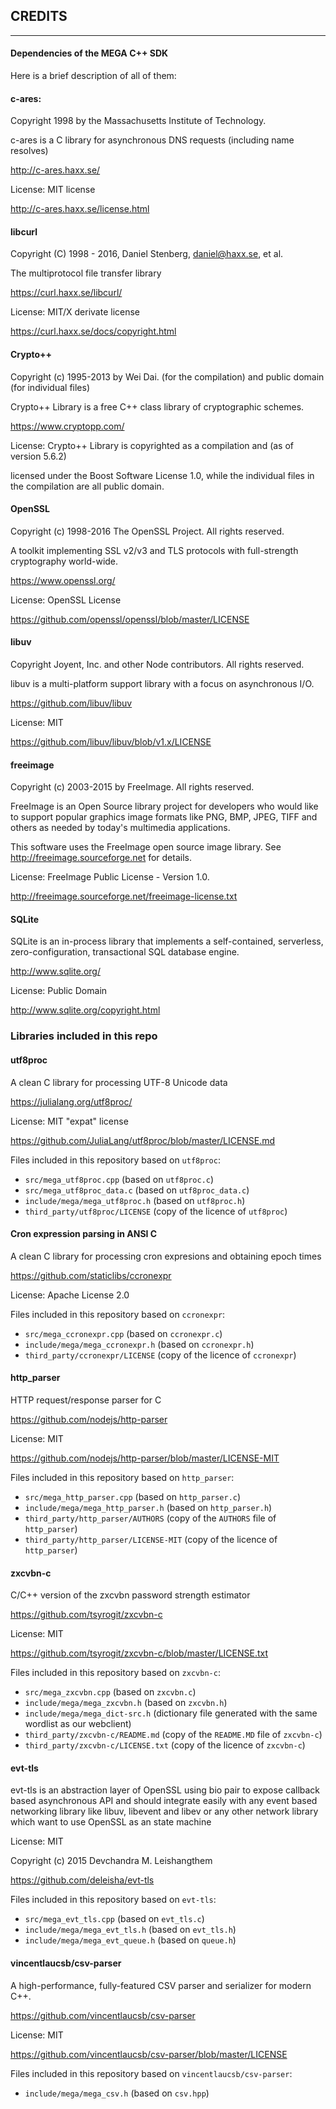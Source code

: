 ## CREDITS

--------------------------------------------------------------------
#### Dependencies of the MEGA C++ SDK
Here is a brief description of all of them:

#### c-ares:
Copyright 1998 by the Massachusetts Institute of Technology.

c-ares is a C library for asynchronous DNS requests (including name resolves)

http://c-ares.haxx.se/

License: MIT license

http://c-ares.haxx.se/license.html

#### libcurl
Copyright (C) 1998 - 2016, Daniel Stenberg, <daniel@haxx.se>, et al.

The multiprotocol file transfer library

https://curl.haxx.se/libcurl/

License:  MIT/X derivate license

https://curl.haxx.se/docs/copyright.html

#### Crypto++
Copyright (c) 1995-2013 by Wei Dai. (for the compilation) and public domain (for individual files)

Crypto++ Library is a free C++ class library of cryptographic schemes.

https://www.cryptopp.com/

License: Crypto++ Library is copyrighted as a compilation and (as of version 5.6.2) 

licensed under the Boost Software License 1.0, while the individual files in 
the compilation are all public domain.

#### OpenSSL
Copyright (c) 1998-2016 The OpenSSL Project.  All rights reserved.

A toolkit implementing SSL v2/v3 and TLS protocols with full-strength cryptography world-wide.

https://www.openssl.org/

License: OpenSSL License

https://github.com/openssl/openssl/blob/master/LICENSE

#### libuv
Copyright Joyent, Inc. and other Node contributors. All rights reserved.

libuv is a multi-platform support library with a focus on asynchronous I/O.

https://github.com/libuv/libuv

License: MIT

https://github.com/libuv/libuv/blob/v1.x/LICENSE

#### freeimage
Copyright (c) 2003-2015 by FreeImage. All rights reserved.

FreeImage is an Open Source library project for developers who would like
 to support popular graphics image formats like PNG, BMP, JPEG, TIFF and 
 others as needed by today's multimedia applications.

This software uses the FreeImage open source image library. 
See http://freeimage.sourceforge.net for details.

License: FreeImage Public License - Version 1.0. 

http://freeimage.sourceforge.net/freeimage-license.txt

#### SQLite
SQLite is an in-process library that implements a self-contained, serverless, zero-configuration, transactional SQL database engine.

http://www.sqlite.org/

License: Public Domain

http://www.sqlite.org/copyright.html

### Libraries included in this repo

#### utf8proc
A clean C library for processing UTF-8 Unicode data

https://julialang.org/utf8proc/

License: MIT "expat" license

https://github.com/JuliaLang/utf8proc/blob/master/LICENSE.md

Files included in this repository based on `utf8proc`:
- `src/mega_utf8proc.cpp` (based on `utf8proc.c`)
- `src/mega_utf8proc_data.c` (based on `utf8proc_data.c`)
- `include/mega/mega_utf8proc.h` (based on `utf8proc.h`)
- `third_party/utf8proc/LICENSE` (copy of the licence of `utf8proc`)

#### Cron expression parsing in ANSI C
A clean C library for processing cron expresions and obtaining epoch times

https://github.com/staticlibs/ccronexpr

License:  Apache License 2.0

Files included in this repository based on `ccronexpr`:
- `src/mega_ccronexpr.cpp` (based on `ccronexpr.c`)
- `include/mega/mega_ccronexpr.h` (based on `ccronexpr.h`)
- `third_party/ccronexpr/LICENSE` (copy of the licence of `ccronexpr`)

#### http_parser
HTTP request/response parser for C

https://github.com/nodejs/http-parser

License: MIT

https://github.com/nodejs/http-parser/blob/master/LICENSE-MIT

Files included in this repository based on `http_parser`:
- `src/mega_http_parser.cpp` (based on `http_parser.c`)
- `include/mega/mega_http_parser.h` (based on `http_parser.h`)
- `third_party/http_parser/AUTHORS` (copy of the `AUTHORS` file of `http_parser`)
- `third_party/http_parser/LICENSE-MIT` (copy of the licence of `http_parser`)

#### zxcvbn-c
C/C++ version of the zxcvbn password strength estimator

https://github.com/tsyrogit/zxcvbn-c

License: MIT

https://github.com/tsyrogit/zxcvbn-c/blob/master/LICENSE.txt

Files included in this repository based on `zxcvbn-c`:
- `src/mega_zxcvbn.cpp` (based on `zxcvbn.c`)
- `include/mega/mega_zxcvbn.h` (based on `zxcvbn.h`)
- `include/mega/mega_dict-src.h` (dictionary file generated with the same wordlist as our webclient)
- `third_party/zxcvbn-c/README.md` (copy of the `README.MD` file of `zxcvbn-c`)
- `third_party/zxcvbn-c/LICENSE.txt` (copy of the licence of `zxcvbn-c`)

#### evt-tls
evt-tls is an abstraction layer of OpenSSL using bio pair to expose callback based asynchronous API
 and should integrate easily with any event based networking library like libuv,
 libevent and libev or any other network library which want to use OpenSSL as an state machine

License: MIT

Copyright (c) 2015 Devchandra M. Leishangthem

https://github.com/deleisha/evt-tls

Files included in this repository based on `evt-tls`:
- `src/mega_evt_tls.cpp` (based on `evt_tls.c`)
- `include/mega/mega_evt_tls.h` (based on `evt_tls.h`)
- `include/mega/mega_evt_queue.h` (based on `queue.h`)

#### vincentlaucsb/csv-parser
A high-performance, fully-featured CSV parser and serializer for modern C++.

https://github.com/vincentlaucsb/csv-parser

License: MIT

https://github.com/vincentlaucsb/csv-parser/blob/master/LICENSE

Files included in this repository based on `vincentlaucsb/csv-parser`:
- `include/mega/mega_csv.h` (based on `csv.hpp`)
